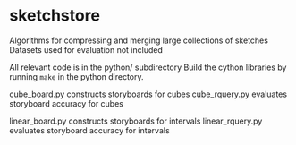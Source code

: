 # sketchstore
Algorithms for compressing and merging large collections of sketches
Datasets used for evaluation not included

All relevant code is in the python/ subdirectory
Build the cython libraries by running `make` in the python directory.

cube_board.py constructs storyboards for cubes
cube_rquery.py evaluates storyboard accuracy for cubes

linear_board.py constructs storyboards for intervals
linear_rquery.py evaluates storyboard accuracy for intervals